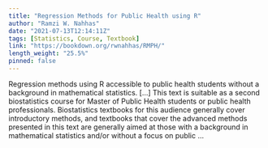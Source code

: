 ```yaml
---
title: "Regression Methods for Public Health using R"
author: "Ramzi W. Nahhas"
date: "2021-07-13T12:14:11Z"
tags: [Statistics, Course, Textbook]
link: "https://bookdown.org/rwnahhas/RMPH/"
length_weight: "25.5%"
pinned: false
---
```


Regression methods using R accessible to public health students without a background in mathematical statistics. [...] This text is suitable as a second biostatistics course for Master of Public Health students or public health professionals. Biostatistics textbooks for this audience generally cover introductory methods, and textbooks that cover the advanced methods presented in this text are generally aimed at those with a background in mathematical statistics and/or without a focus on public ...
